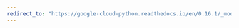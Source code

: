 ```yaml
---
redirect_to: "https://google-cloud-python.readthedocs.io/en/0.16.1/_modules/gcloud/bigtable/table.html"
---
```

